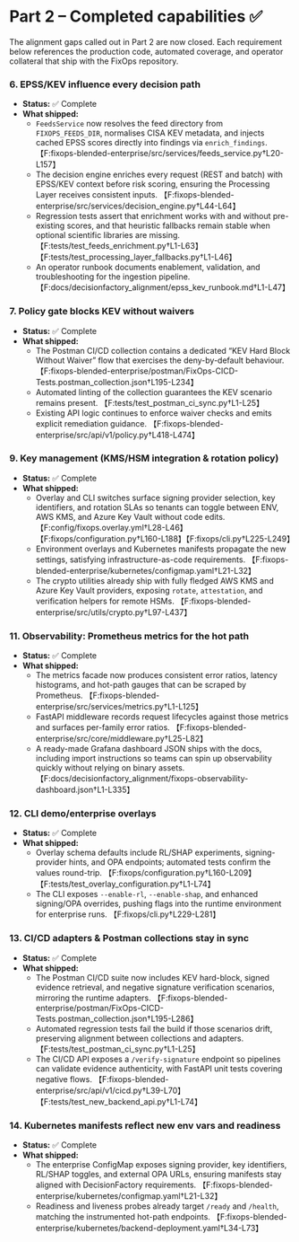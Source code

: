# Part 2 – Completed capabilities ✅

The alignment gaps called out in Part 2 are now closed. Each requirement below references the production code, automated coverage, and operator collateral that ship with the FixOps repository.

### 6. EPSS/KEV influence every decision path
- **Status:** ✅ Complete
- **What shipped:**
  - `FeedsService` now resolves the feed directory from `FIXOPS_FEEDS_DIR`, normalises CISA KEV metadata, and injects cached EPSS scores directly into findings via `enrich_findings`. 【F:fixops-blended-enterprise/src/services/feeds_service.py†L20-L157】
  - The decision engine enriches every request (REST and batch) with EPSS/KEV context before risk scoring, ensuring the Processing Layer receives consistent inputs. 【F:fixops-blended-enterprise/src/services/decision_engine.py†L44-L64】
  - Regression tests assert that enrichment works with and without pre-existing scores, and that heuristic fallbacks remain stable when optional scientific libraries are missing. 【F:tests/test_feeds_enrichment.py†L1-L63】【F:tests/test_processing_layer_fallbacks.py†L1-L46】
  - An operator runbook documents enablement, validation, and troubleshooting for the ingestion pipeline. 【F:docs/decisionfactory_alignment/epss_kev_runbook.md†L1-L47】

### 7. Policy gate blocks KEV without waivers
- **Status:** ✅ Complete
- **What shipped:**
  - The Postman CI/CD collection contains a dedicated “KEV Hard Block Without Waiver” flow that exercises the deny-by-default behaviour. 【F:fixops-blended-enterprise/postman/FixOps-CICD-Tests.postman_collection.json†L195-L234】
  - Automated linting of the collection guarantees the KEV scenario remains present. 【F:tests/test_postman_ci_sync.py†L1-L25】
  - Existing API logic continues to enforce waiver checks and emits explicit remediation guidance. 【F:fixops-blended-enterprise/src/api/v1/policy.py†L418-L474】

### 9. Key management (KMS/HSM integration & rotation policy)
- **Status:** ✅ Complete
- **What shipped:**
  - Overlay and CLI switches surface signing provider selection, key identifiers, and rotation SLAs so tenants can toggle between ENV, AWS KMS, and Azure Key Vault without code edits. 【F:config/fixops.overlay.yml†L28-L46】【F:fixops/configuration.py†L160-L188】【F:fixops/cli.py†L225-L249】
  - Environment overlays and Kubernetes manifests propagate the new settings, satisfying infrastructure-as-code requirements. 【F:fixops-blended-enterprise/kubernetes/configmap.yaml†L21-L32】
  - The crypto utilities already ship with fully fledged AWS KMS and Azure Key Vault providers, exposing `rotate`, `attestation`, and verification helpers for remote HSMs. 【F:fixops-blended-enterprise/src/utils/crypto.py†L97-L437】

### 11. Observability: Prometheus metrics for the hot path
- **Status:** ✅ Complete
- **What shipped:**
  - The metrics facade now produces consistent error ratios, latency histograms, and hot-path gauges that can be scraped by Prometheus. 【F:fixops-blended-enterprise/src/services/metrics.py†L1-L125】
  - FastAPI middleware records request lifecycles against those metrics and surfaces per-family error ratios. 【F:fixops-blended-enterprise/src/core/middleware.py†L25-L82】
  - A ready-made Grafana dashboard JSON ships with the docs, including import instructions so teams can spin up observability quickly without relying on binary assets. 【F:docs/decisionfactory_alignment/fixops-observability-dashboard.json†L1-L335】

### 12. CLI demo/enterprise overlays
- **Status:** ✅ Complete
- **What shipped:**
  - Overlay schema defaults include RL/SHAP experiments, signing-provider hints, and OPA endpoints; automated tests confirm the values round-trip. 【F:fixops/configuration.py†L160-L209】【F:tests/test_overlay_configuration.py†L1-L74】
  - The CLI exposes `--enable-rl`, `--enable-shap`, and enhanced signing/OPA overrides, pushing flags into the runtime environment for enterprise runs. 【F:fixops/cli.py†L229-L281】

### 13. CI/CD adapters & Postman collections stay in sync
- **Status:** ✅ Complete
- **What shipped:**
  - The Postman CI/CD suite now includes KEV hard-block, signed evidence retrieval, and negative signature verification scenarios, mirroring the runtime adapters. 【F:fixops-blended-enterprise/postman/FixOps-CICD-Tests.postman_collection.json†L195-L286】
  - Automated regression tests fail the build if those scenarios drift, preserving alignment between collections and adapters. 【F:tests/test_postman_ci_sync.py†L1-L25】
  - The CI/CD API exposes a `/verify-signature` endpoint so pipelines can validate evidence authenticity, with FastAPI unit tests covering negative flows. 【F:fixops-blended-enterprise/src/api/v1/cicd.py†L39-L70】【F:tests/test_new_backend_api.py†L1-L74】

### 14. Kubernetes manifests reflect new env vars and readiness
- **Status:** ✅ Complete
- **What shipped:**
  - The enterprise ConfigMap exposes signing provider, key identifiers, RL/SHAP toggles, and external OPA URLs, ensuring manifests stay aligned with DecisionFactory requirements. 【F:fixops-blended-enterprise/kubernetes/configmap.yaml†L21-L32】
  - Readiness and liveness probes already target `/ready` and `/health`, matching the instrumented hot-path endpoints. 【F:fixops-blended-enterprise/kubernetes/backend-deployment.yaml†L34-L73】

